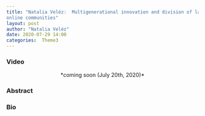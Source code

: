 ```yaml
---
title: "Natalia Veléz:  Multigenerational innovation and division of labor in
online communities"
layout: post
author: "Natalia Veléz"
date: 2020-07-29 14:00
categories:  Theme3
---
```


### Video
<center>*coming soon (July 20th, 2020)*</center>

### Abstract

### Bio
